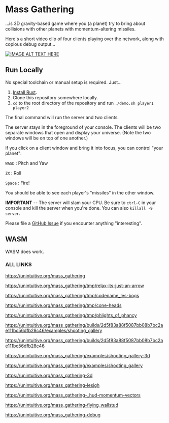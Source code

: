 # Mass Gathering

...is 3D gravity-based game where you (a planet) try to bring about collisions with other planets with momentum-altering missiles.

Here's a short video clip of four clients playing over the network, along with copious debug output...

[![IMAGE ALT TEXT HERE](https://img.youtube.com/vi/f4SgXuvTqWI/0.jpg)](https://www.youtube.com/watch?v=f4SgXuvTqWI)

## Run Locally

No special toolchain or manual setup is required. Just...

1. [Install Rust](https://www.rust-lang.org/tools/install).
1. Clone this repository somewhere locally.
1. `cd` to the root directory of the repository and run `./demo.sh player1 player2`

The final command will run the server and two clients.

The server stays in the foreground of your console. The clients will be two
separate windows that open and display _your_ universe. (Note the two windows
will be on top of one another.)

If you click on a client window and bring it into focus, you can control "your planet":

`WASD`
: Pitch and Yaw

`ZX`
: Roll

`Space`
: Fire!

You should be able to see each player's "missiles" in the other window.

**IMPORTANT** -- The server will slam your CPU. Be sure to `ctrl-C` in your console and kill the server when you're done. You can also `killall -9 server`.

Please file a [GitHub Issue](https://github.com/stnbu/mass_gathering/issues/new/choose) if you encounter anything "interesting".

## WASM

WASM does work.

### ALL LINKS

https://unintuitive.org/mass_gathering

https://unintuitive.org/mass_gathering/tmp/relax-its-just-an-arrow

https://unintuitive.org/mass_gathering/tmp/codename_les-bogs

https://unintuitive.org/mass_gathering/tmp/cone-heads

https://unintuitive.org/mass_gathering/tmp/phlights_of_phancy

https://unintuitive.org/mass_gathering/builds/2d5f83a88f5087bb08b7bc2ae111bc56dfb28c46/examples/shooting_gallery

https://unintuitive.org/mass_gathering/builds/2d5f83a88f5087bb08b7bc2ae111bc56dfb28c46

https://unintuitive.org/mass_gathering/examples/shooting_gallery-3d

https://unintuitive.org/mass_gathering/examples/shooting_gallery

https://unintuitive.org/mass_gathering-3d

https://unintuitive.org/mass_gathering-lesigh

https://unintuitive.org/mass_gathering-_hud-momentum-vectors

https://unintuitive.org/mass_gathering-flying_wallstud

https://unintuitive.org/mass_gathering-debug
